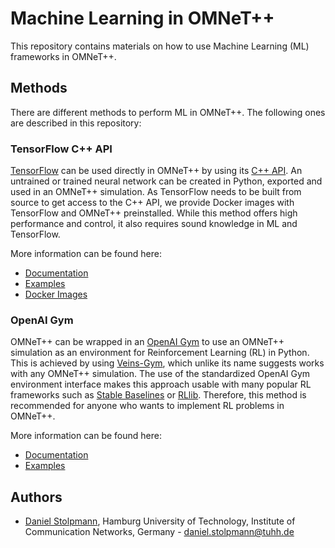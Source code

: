 # Machine Learning in OMNeT++

This repository contains materials on how to use Machine Learning (ML) frameworks in OMNeT++.

## Methods
There are different methods to perform ML in OMNeT++.
The following ones are described in this repository:

### TensorFlow C++ API
[TensorFlow](https://www.tensorflow.org/) can be used directly in OMNeT++ by using its [C++ API](https://www.tensorflow.org/api_docs/cc).
An untrained or trained neural network can be created in Python, exported and used in an OMNeT++ simulation.
As TensorFlow needs to be built from source to get access to the C++ API, we provide Docker images with TensorFlow and OMNeT++ preinstalled.
While this method offers high performance and control, it also requires sound knowledge in ML and TensorFlow.

More information can be found here:
 * [Documentation](docs/tensorflow.md)
 * [Examples](examples/tensorflow)
 * [Docker Images](https://github.com/ComNetsHH/omnetpp-ml_dockerfiles)

### OpenAI Gym
OMNeT++ can be wrapped in an [OpenAI Gym](https://www.gymlibrary.dev) to use an OMNeT++ simulation as an environment for Reinforcement Learning (RL) in Python.
This is achieved by using [Veins-Gym](https://www2.tkn.tu-berlin.de/software/veins-gym), which unlike its name suggests works with any OMNeT++ simulation.
The use of the standardized OpenAI Gym environment interface makes this approach usable with many popular RL frameworks such as [Stable Baselines](https://stable-baselines.readthedocs.io) or [RLlib](https://docs.ray.io/en/latest/rllib).
Therefore, this method is recommended for anyone who wants to implement RL problems in OMNeT++.

More information can be found here:
 * [Documentation](docs/openai_gym.md)
 * [Examples](examples/openai_gym)

## Authors
 * [Daniel Stolpmann](https://github.com/dstolpmann), Hamburg University of Technology, Institute of Communication Networks, Germany - <daniel.stolpmann@tuhh.de>
